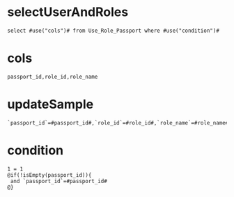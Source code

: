 
selectUserAndRoles
===

	select #use("cols")# from Use_Role_Passport where #use("condition")#

cols
===

	passport_id,role_id,role_name

updateSample
===

	`passport_id`=#passport_id#,`role_id`=#role_id#,`role_name`=#role_name#

condition
===

	1 = 1  
	@if(!isEmpty(passport_id)){
	 and `passport_id`=#passport_id#
	@}